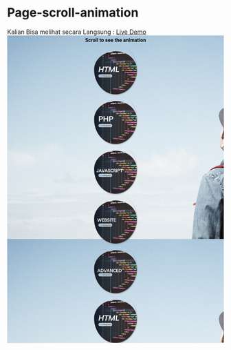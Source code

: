 # Page-scroll-animation

Kalian Bisa melihat secara Langsung :  <a href="https://ahmadbadri25.github.io/Page-scroll-animation/">Live Demo</a>
<img src="https://github.com/ahmadbadri25/dokumentasi/blob/63afb3fda84063e6ac0a1c5c85713fa98038a98f/16.%20scroll-animation.png" alt="" />
